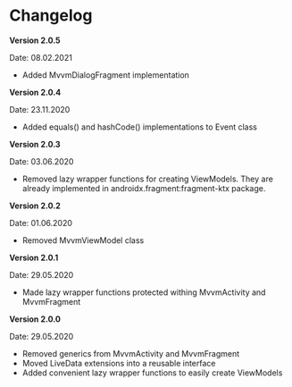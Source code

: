 # Changelog

**Version 2.0.5**

Date: 08.02.2021

- Added MvvmDialogFragment implementation

**Version 2.0.4**

Date: 23.11.2020

- Added equals() and hashCode() implementations to Event class

**Version 2.0.3**

Date: 03.06.2020

- Removed lazy wrapper functions for creating ViewModels. They are already implemented in androidx.fragment:fragment-ktx package.

**Version 2.0.2**

Date: 01.06.2020

- Removed MvvmViewModel class

**Version 2.0.1**

Date: 29.05.2020

- Made lazy wrapper functions protected withing MvvmActivity and MvvmFragment

**Version 2.0.0**

Date: 29.05.2020

- Removed generics from MvvmActivity and MvvmFragment
- Moved LiveData extensions into a reusable interface
- Added convenient lazy wrapper functions to easily create ViewModels
